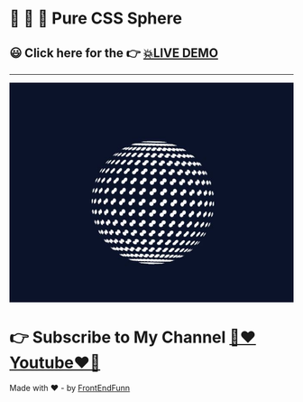 # 🙈 🙉 🙊 Pure CSS Sphere

## 😃 Click here for the 👉 [💥LIVE DEMO]()

---

![](images/preview.JPG)

# 👉 Subscribe to My Channel [💙❤️Youtube❤️💙](https://www.youtube.com/channel/UCpOHt5d6GG-mvo-_pU06rhQ?sub_confirmation=1)

Made with ❤️ - by [FrontEndFunn](https://www.youtube.com/channel/UCpOHt5d6GG-mvo-_pU06rhQ?sub_confirmation=1)

